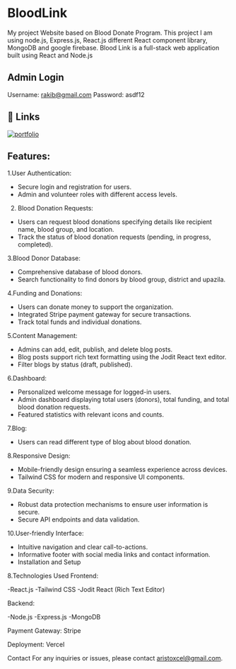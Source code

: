 # BloodLink


My project Website based on Blood Donate Program. This project I am using node.js, Express.js, React.js different React component library, MongoDB and google firebase.
Blood Link is a full-stack web application built using React and Node.js
## Admin Login
Username: rakib@gmail.com
Password: asdf12

## 🔗 Links
[![portfolio](https://img.shields.io/badge/my_portfolio_website_link-000?style=for-the-badge&logo=ko-fi&logoColor=white)](https://blood-link-bd.web.app/)

## Features:
1.User Authentication:
- Secure login and registration for users.
- Admin and volunteer roles with different access levels.

2. Blood Donation Requests:
- Users can request blood donations specifying details like recipient name, blood group, and location.
- Track the status of blood donation requests (pending, in progress, completed).

3.Blood Donor Database:
- Comprehensive database of blood donors.
- Search functionality to find donors by blood group, district and upazila.

4.Funding and Donations:
- Users can donate money to support the organization.
- Integrated Stripe payment gateway for secure transactions.
- Track total funds and individual donations.

5.Content Management:
- Admins can add, edit, publish, and delete blog posts.
- Blog posts support rich text formatting using the Jodit React text editor.
- Filter blogs by status (draft, published).

6.Dashboard:
- Personalized welcome message for logged-in users.
- Admin dashboard displaying total users (donors), total funding, and total blood donation requests.
- Featured statistics with relevant icons and counts.

7.Blog:
- Users can read different type of blog about blood donation.

8.Responsive Design:
- Mobile-friendly design ensuring a seamless experience across devices.
- Tailwind CSS for modern and responsive UI components.

9.Data Security:
- Robust data protection mechanisms to ensure user information is secure.
- Secure API endpoints and data validation.

10.User-friendly Interface:
- Intuitive navigation and clear call-to-actions.
- Informative footer with social media links and contact information.
- Installation and Setup


8.Technologies Used
Frontend:

-React.js
-Tailwind CSS
-Jodit React (Rich Text Editor)

Backend:

-Node.js
-Express.js
-MongoDB

Payment Gateway:
Stripe

Deployment:
Vercel

Contact
For any inquiries or issues, please contact aristoxcel@gmail.com.


